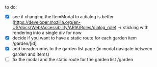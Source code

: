 to do:

- [x] see if changing the ItemModal to a dialog is better (https://developer.mozilla.org/en-US/docs/Web/Accessibility/ARIA/Roles/dialog_role) -> sticking with rendering into a single div for now
- [x] decide if you want to have a static route for each garden item /garden/[id]
- [x] add breadcrumbs to the garden list page (in modal navigate between garden and items)
- [ ] fix the modal and the static route for the garden list /garden
